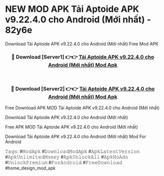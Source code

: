 # NEW MOD APK Tải Aptoide APK v9.22.4.0 cho Android (Mới nhất) - 82y6e
Download Tải Aptoide APK v9.22.4.0 cho Android (Mới nhất) Free Mod APK

<div align="center">
<h3>🔴 Download [Server1] 👉👉 <a href="https://apk-comot.site?title=Tải_Aptoide_APK_v9.22.4.0_cho_Android_(Mới_nhất)">Tải Aptoide APK v9.22.4.0 cho Android (Mới nhất) Mod Apk</a></h3><br>

<h3>🔴 Download [Server2] 👉👉 <a href="https://apk-comot.site?title=Tải_Aptoide_APK_v9.22.4.0_cho_Android_(Mới_nhất)">Tải Aptoide APK v9.22.4.0 cho Android (Mới nhất) Mod Apk</a></h3>
</div>


Free Download APK MOD Tải Aptoide APK v9.22.4.0 cho Android (Mới nhất)

Download Tải Aptoide APK v9.22.4.0 cho Android (Mới nhất) 

Free APK MOD Tải Aptoide APK v9.22.4.0 cho Android (Mới nhất) 

Download Tải Aptoide APK v9.22.4.0 cho Android (Mới nhất) Mod For Android

𝚃𝚊𝚐𝚜: #𝙼𝚘𝚍𝙰𝚙𝚔 #𝙳𝚘𝚠𝚗𝚕𝚘𝚊𝚍𝙼𝚘𝚍𝙰𝚙𝚔 #𝙰𝚙𝚔𝙻𝚊𝚝𝚎𝚜𝚝𝚅𝚎𝚛𝚜𝚒𝚘𝚗 #𝙰𝚙𝚔𝚄𝚗𝚕𝚒𝚖𝚒𝚝𝚎𝚍𝙼𝚘𝚗𝚎𝚢 #𝙰𝚙𝚔𝚄𝚗𝚕𝚘𝚌𝚔𝙰𝚕𝚕 #𝙰𝚙𝚔𝙽𝚘𝙰𝚍𝚜 #𝚄𝚗𝚕𝚘𝚌𝚔𝙿𝚛𝚎𝚖𝚒𝚞𝚖 #𝙵𝚘𝚛𝙰𝚗𝚍𝚛𝚘𝚒𝚍 #𝙵𝚛𝚎𝚎𝙳𝚘𝚠𝚗𝚕𝚘𝚊𝚍 #home_design_mod_apk